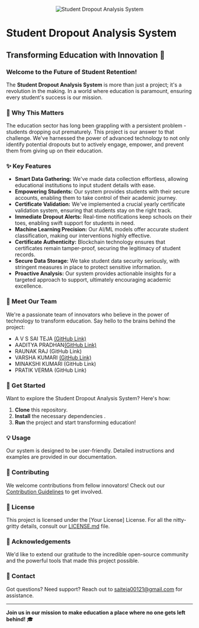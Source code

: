 <p align="center">
  <img src="DROPOUT-ANALYSIS/sihpage-main
/map-removebg-preview.png" alt="Student Dropout Analysis System">
</p>

# Student Dropout Analysis System

## Transforming Education with Innovation 🚀

### Welcome to the Future of Student Retention!

The **Student Dropout Analysis System** is more than just a project; it's a revolution in the making. In a world where education is paramount, ensuring every student's success is our mission.

### 🌟 Why This Matters

The education sector has long been grappling with a persistent problem - students dropping out prematurely. This project is our answer to that challenge. We've harnessed the power of advanced technology to not only identify potential dropouts but to actively engage, empower, and prevent them from giving up on their education.

### ✨ Key Features

- **Smart Data Gathering:** We've made data collection effortless, allowing educational institutions to input student details with ease.
- **Empowering Students:** Our system provides students with their secure accounts, enabling them to take control of their academic journey.
- **Certificate Validation:** We've implemented a crucial yearly certificate validation system, ensuring that students stay on the right track.
- **Immediate Dropout Alerts:** Real-time notifications keep schools on their toes, enabling swift support for students in need.
- **Machine Learning Precision:** Our AI/ML models offer accurate student classification, making our interventions highly effective.
- **Certificate Authenticity:** Blockchain technology ensures that certificates remain tamper-proof, securing the legitimacy of student records.
- **Secure Data Storage:** We take student data security seriously, with stringent measures in place to protect sensitive information.
- **Proactive Analysis:** Our system provides actionable insights for a targeted approach to support, ultimately encouraging academic excellence.

### 👥 Meet Our Team

We're a passionate team of innovators who believe in the power of technology to transform education. Say hello to the brains behind the project:

- A V S SAI TEJA [(GitHub Link)](https://github.com/saiteja2108/)
- AADITYA PRADHAN[(GitHub Link)](https://github.com/AadityaPradhan-8584)
- RAUNAK RAJ (GitHub Link)
- VARSHA KUMARI [(GitHub Link)](https://github.com/Varshajha5)
- MINAKSHI KUMARI (GitHub Link)
- PRATIK VERMA (GitHub Link)

### 🚀 Get Started

Want to explore the Student Dropout Analysis System? Here's how:

1. **Clone** this repository.
2. **Install** the necessary dependencies .
3. **Run** the project and start transforming education!

### 💡 Usage

Our system is designed to be user-friendly. Detailed instructions and examples are provided in our documentation.

### 💪 Contributing

We welcome contributions from fellow innovators! Check out our [Contribution Guidelines](CONTRIBUTING.md) to get involved.

### 📝 License

This project is licensed under the [Your License] License. For all the nitty-gritty details, consult our [LICENSE.md](LICENSE.md) file.

### 🙏 Acknowledgements

We'd like to extend our gratitude to the incredible open-source community and the powerful tools that made this project possible.

### 📧 Contact

Got questions? Need support? Reach out to saiteja00121@gmail.com for assistance.

---

**Join us in our mission to make education a place where no one gets left behind!** 🎓
